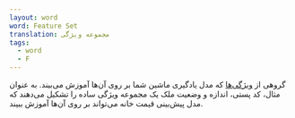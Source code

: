 ```yaml
---
layout: word
word: Feature Set
translation: مجموعه ویژگی
tags:
  - word
  - F
---
```

گروهی از [ویژگی‌ها](/F/feature) که مدل یادگیری ماشین شما بر روی آن‌ها آموزش می‌بیند. به عنوان مثال، کد پستی، اندازه و وضعیت ملک یک مجموعه ویژگی ساده را تشکیل می‌دهند که مدل پیش‌بینی قیمت خانه می‌تواند بر روی آن‌ها آموزش ببیند.